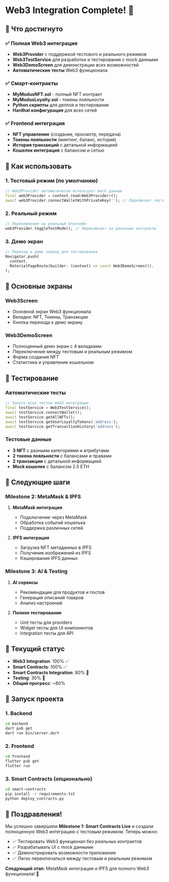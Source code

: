 # Web3 Integration Complete! 🎉

## 🚀 Что достигнуто

### ✅ Полная Web3 интеграция
- **Web3Provider** с поддержкой тестового и реального режимов
- **Web3TestService** для разработки и тестирования с mock данными
- **Web3DemoScreen** для демонстрации всех возможностей
- **Автоматические тесты** Web3 функционала

### ✅ Смарт-контракты
- **MyModusNFT.sol** - полный NFT контракт
- **MyModusLoyalty.sol** - токены лояльности
- **Python скрипты** для деплоя и тестирования
- **Hardhat конфигурация** для всех сетей

### ✅ Frontend интеграция
- **NFT управление** (создание, просмотр, передача)
- **Токены лояльности** (минтинг, баланс, история)
- **История транзакций** с детальной информацией
- **Кошелек интеграция** с балансом и сетью

## 🔧 Как использовать

### 1. Тестовый режим (по умолчанию)
```dart
// Web3Provider автоматически использует mock данные
final web3Provider = context.read<Web3Provider>();
await web3Provider.connectWalletWithPrivateKey(''); // Подключает тестовый кошелек
```

### 2. Реальный режим
```dart
// Переключение на реальный блокчейн
web3Provider.toggleTestMode(); // Переключает на реальные контракты
```

### 3. Демо экран
```dart
// Переход к демо экрану для тестирования
Navigator.push(
  context,
  MaterialPageRoute(builder: (context) => const Web3DemoScreen()),
);
```

## 📱 Основные экраны

### Web3Screen
- Основной экран Web3 функционала
- Вкладки: NFT, Токены, Транзакции
- Кнопка перехода к демо экрану

### Web3DemoScreen
- Полноценный демо экран с 4 вкладками
- Переключение между тестовым и реальным режимом
- Форма создания NFT
- Статистика и управление кошельком

## 🧪 Тестирование

### Автоматические тесты
```dart
// Запуск всех тестов Web3 интеграции
final testService = Web3TestService();
await testService.connectWallet();
await testService.getAllNFTs();
await testService.getUserLoyaltyTokens('address');
await testService.getTransactionHistory('address');
```

### Тестовые данные
- **3 NFT** с разными категориями и атрибутами
- **2 токена лояльности** с балансами и правами
- **2 транзакции** с детальной информацией
- **Mock кошелек** с балансом 2.5 ETH

## 🔄 Следующие шаги

### Milestone 2: MetaMask & IPFS
1. **MetaMask интеграция**
   - Подключение через MetaMask
   - Обработка событий кошелька
   - Поддержка различных сетей

2. **IPFS интеграция**
   - Загрузка NFT метаданных в IPFS
   - Получение изображений из IPFS
   - Кэширование IPFS данных

### Milestone 3: AI & Testing
1. **AI сервисы**
   - Рекомендации для продуктов и постов
   - Генерация описаний товаров
   - Анализ настроений

2. **Полное тестирование**
   - Unit тесты для providers
   - Widget тесты для UI компонентов
   - Integration тесты для API

## 🎯 Текущий статус

- **Web3 Integration**: 100% ✅
- **Smart Contracts**: 100% ✅
- **Smart Contracts Integration**: 80% 🚧
- **Testing**: 30% 🚧
- **Общий прогресс**: ~80%

## 🚀 Запуск проекта

### 1. Backend
```bash
cd backend
dart pub get
dart run bin/server.dart
```

### 2. Frontend
```bash
cd frontend
flutter pub get
flutter run
```

### 3. Smart Contracts (опционально)
```bash
cd smart-contracts
pip install -r requirements.txt
python deploy_contracts.py
```

## 🎉 Поздравления!

Мы успешно завершили **Milestone 1: Smart Contracts Live** и создали полноценную Web3 интеграцию с тестовым режимом. Теперь можно:

- ✅ Тестировать Web3 функционал без реальных контрактов
- ✅ Разрабатывать UI с mock данными
- ✅ Демонстрировать возможности приложения
- ✅ Легко переключаться между тестовым и реальным режимом

**Следующий этап**: MetaMask интеграция и IPFS для полного Web3 функционала! 🚀
